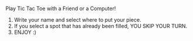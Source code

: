 Play Tic Tac Toe with a Friend or a Computer!

1. Write your name and select where to put your piece.
2. If you select a spot that has already been filled, YOU SKIP YOUR TURN.
3. ENJOY :)
